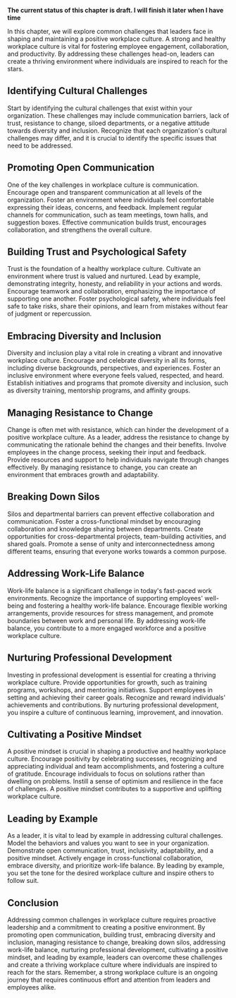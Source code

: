**The current status of this chapter is draft. I will finish it later when I have time**

In this chapter, we will explore common challenges that leaders face in shaping and maintaining a positive workplace culture. A strong and healthy workplace culture is vital for fostering employee engagement, collaboration, and productivity. By addressing these challenges head-on, leaders can create a thriving environment where individuals are inspired to reach for the stars.

Identifying Cultural Challenges
-------------------------------

Start by identifying the cultural challenges that exist within your organization. These challenges may include communication barriers, lack of trust, resistance to change, siloed departments, or a negative attitude towards diversity and inclusion. Recognize that each organization's cultural challenges may differ, and it is crucial to identify the specific issues that need to be addressed.

Promoting Open Communication
----------------------------

One of the key challenges in workplace culture is communication. Encourage open and transparent communication at all levels of the organization. Foster an environment where individuals feel comfortable expressing their ideas, concerns, and feedback. Implement regular channels for communication, such as team meetings, town halls, and suggestion boxes. Effective communication builds trust, encourages collaboration, and strengthens the overall culture.

Building Trust and Psychological Safety
---------------------------------------

Trust is the foundation of a healthy workplace culture. Cultivate an environment where trust is valued and nurtured. Lead by example, demonstrating integrity, honesty, and reliability in your actions and words. Encourage teamwork and collaboration, emphasizing the importance of supporting one another. Foster psychological safety, where individuals feel safe to take risks, share their opinions, and learn from mistakes without fear of judgment or repercussion.

Embracing Diversity and Inclusion
---------------------------------

Diversity and inclusion play a vital role in creating a vibrant and innovative workplace culture. Encourage and celebrate diversity in all its forms, including diverse backgrounds, perspectives, and experiences. Foster an inclusive environment where everyone feels valued, respected, and heard. Establish initiatives and programs that promote diversity and inclusion, such as diversity training, mentorship programs, and affinity groups.

Managing Resistance to Change
-----------------------------

Change is often met with resistance, which can hinder the development of a positive workplace culture. As a leader, address the resistance to change by communicating the rationale behind the changes and their benefits. Involve employees in the change process, seeking their input and feedback. Provide resources and support to help individuals navigate through changes effectively. By managing resistance to change, you can create an environment that embraces growth and adaptability.

Breaking Down Silos
-------------------

Silos and departmental barriers can prevent effective collaboration and communication. Foster a cross-functional mindset by encouraging collaboration and knowledge sharing between departments. Create opportunities for cross-departmental projects, team-building activities, and shared goals. Promote a sense of unity and interconnectedness among different teams, ensuring that everyone works towards a common purpose.

Addressing Work-Life Balance
----------------------------

Work-life balance is a significant challenge in today's fast-paced work environments. Recognize the importance of supporting employees' well-being and fostering a healthy work-life balance. Encourage flexible working arrangements, provide resources for stress management, and promote boundaries between work and personal life. By addressing work-life balance, you contribute to a more engaged workforce and a positive workplace culture.

Nurturing Professional Development
----------------------------------

Investing in professional development is essential for creating a thriving workplace culture. Provide opportunities for growth, such as training programs, workshops, and mentoring initiatives. Support employees in setting and achieving their career goals. Recognize and reward individuals' achievements and contributions. By nurturing professional development, you inspire a culture of continuous learning, improvement, and innovation.

Cultivating a Positive Mindset
------------------------------

A positive mindset is crucial in shaping a productive and healthy workplace culture. Encourage positivity by celebrating successes, recognizing and appreciating individual and team accomplishments, and fostering a culture of gratitude. Encourage individuals to focus on solutions rather than dwelling on problems. Instill a sense of optimism and resilience in the face of challenges. A positive mindset contributes to a supportive and uplifting workplace culture.

Leading by Example
------------------

As a leader, it is vital to lead by example in addressing cultural challenges. Model the behaviors and values you want to see in your organization. Demonstrate open communication, trust, inclusivity, adaptability, and a positive mindset. Actively engage in cross-functional collaboration, embrace diversity, and prioritize work-life balance. By leading by example, you set the tone for the desired workplace culture and inspire others to follow suit.

Conclusion
----------

Addressing common challenges in workplace culture requires proactive leadership and a commitment to creating a positive environment. By promoting open communication, building trust, embracing diversity and inclusion, managing resistance to change, breaking down silos, addressing work-life balance, nurturing professional development, cultivating a positive mindset, and leading by example, leaders can overcome these challenges and create a thriving workplace culture where individuals are inspired to reach for the stars. Remember, a strong workplace culture is an ongoing journey that requires continuous effort and attention from leaders and employees alike.
